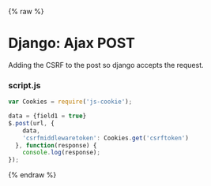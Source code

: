 {% raw %}

# Django: Ajax POST
Adding the CSRF to the post so django accepts the request.

### script.js
```javascript
var Cookies = require('js-cookie');

data = {field1 = true}
$.post(url, {
    data,
    'csrfmiddlewaretoken': Cookies.get('csrftoken')
  }, function(response) {
    console.log(response);
});
```

{% endraw %}

